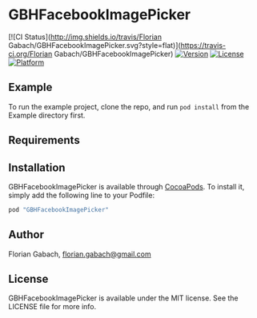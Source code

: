# GBHFacebookImagePicker

[![CI Status](http://img.shields.io/travis/Florian Gabach/GBHFacebookImagePicker.svg?style=flat)](https://travis-ci.org/Florian Gabach/GBHFacebookImagePicker)
[![Version](https://img.shields.io/cocoapods/v/GBHFacebookImagePicker.svg?style=flat)](http://cocoapods.org/pods/GBHFacebookImagePicker)
[![License](https://img.shields.io/cocoapods/l/GBHFacebookImagePicker.svg?style=flat)](http://cocoapods.org/pods/GBHFacebookImagePicker)
[![Platform](https://img.shields.io/cocoapods/p/GBHFacebookImagePicker.svg?style=flat)](http://cocoapods.org/pods/GBHFacebookImagePicker)

## Example

To run the example project, clone the repo, and run `pod install` from the Example directory first.

## Requirements

## Installation

GBHFacebookImagePicker is available through [CocoaPods](http://cocoapods.org). To install
it, simply add the following line to your Podfile:

```ruby
pod "GBHFacebookImagePicker"
```

## Author

Florian Gabach, florian.gabach@gmail.com

## License

GBHFacebookImagePicker is available under the MIT license. See the LICENSE file for more info.
